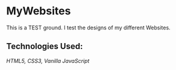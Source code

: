 # MyWebsites
This is a TEST ground. I test the designs of my different Websites.



## **Technologies Used:**
*HTML5, CSS3, Vanilla JavaScript*    
